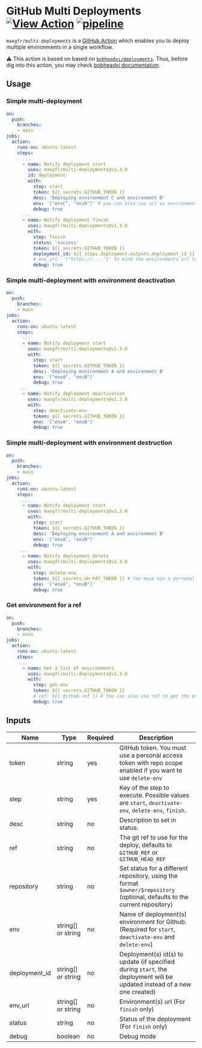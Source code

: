 # GitHub Multi Deployments [![View Action](https://img.shields.io/badge/view-github%20action-yellow.svg)](https://github.com/marketplace/actions/github-multi-deployments) [![pipeline](https://img.shields.io/github/workflow/status/maxgfr/multi-deployments/build-test)](https://github.com/maxgfr/multi-deployments/actions/workflows/build.yaml)

`maxgfr/multi-deployments` is a [GitHub Action](https://github.com/features/actions) which enables you to deploy multiple environments in a single workflow.

:warning: This action is based on based on [`bobheadxi/deployments`](https://github.com/marketplace/actions/github-deployments). Thus, before dig into this action, you may check [bobheadxi documentation](https://github.com/bobheadxi/deployments).

## Usage

### Simple multi-deployment

```yml
on:
  push:
    branches:
    - main
jobs:
  action:
    runs-on: ubuntu-latest
    steps:
      ...
      - name: Notify deployment start
        uses: maxgfr/multi-deployments@v1.3.0
        id: deployment
        with:
          step: start
          token: ${{ secrets.GITHUB_TOKEN }}
          desc: 'Deploying environment C and environment D'
          env: '["envC", "envD"]' # you can also use url as environment such as '["https://...."]'
          debug: true
      ...
      - name: Notify deployment finish
        uses: maxgfr/multi-deployments@v1.3.0
        with:
          step: finish
          status: 'success'
          token: ${{ secrets.GITHUB_TOKEN }}
          deployment_id: ${{ steps.deployment.outputs.deployment_id }}
          # env_url: '["https://...."]' to bind the environments url to the deployment ids
          debug: true
```

### Simple multi-deployment with environment deactivation

```yml
on:
  push:
    branches:
    - main
jobs:
  action:
    runs-on: ubuntu-latest
    steps:
      ...
      - name: Notify deployment start
        uses: maxgfr/multi-deployments@v1.3.0
        with:
          step: start
          token: ${{ secrets.GITHUB_TOKEN }}
          desc: 'Deploying environment A and environment B'
          env: '["envA", "envB"]'
          debug: true
     ...
      - name: Notify deployment deactivation
        uses: maxgfr/multi-deployments@v1.3.0
        with:
          step: deactivate-env
          token: ${{ secrets.GITHUB_TOKEN }}
          env: '["envA", "envB"]'
          debug: true
```

### Simple multi-deployment with environment destruction

```yml
on:
  push:
    branches:
    - main
jobs:
  action:
    runs-on: ubuntu-latest
    steps:
      ...
      - name: Notify deployment start
        uses: maxgfr/multi-deployments@v1.3.0
        with:
          step: start
          token: ${{ secrets.GITHUB_TOKEN }}
          desc: 'Deploying environment A and environment B'
          env: '["envA", "envB"]'
          debug: true
     ...
      - name: Notify deployment delete
        uses: maxgfr/multi-deployments@v1.3.0
        with:
          step: delete-env
          token: ${{ secrets.GH_PAT_TOKEN }} # You muse use a personal access token with repo scope enabled
          env: '["envA", "envB"]'
          debug: true
```

### Get environment for a ref

```yml
on:
  push:
    branches:
    - main
jobs:
  action:
    runs-on: ubuntu-latest
    steps:
     ...
      - name: Get a list of environments
        uses: maxgfr/multi-deployments@v1.3.0
        with:
          step: get-env
          token: ${{ secrets.GITHUB_TOKEN }}
          # ref: ${{ github.ref }} # You can also use ref to get the environment
          debug: true
```

## Inputs

**Name**|**Type**|**Required**|**Description**
-----|-----|-----|-----
token|string|yes|GitHub token. You must use a personal access token with repo scope enabled if you want to use `delete-env`
step|string|yes|Key of the step to execute. Possible values are `start`, `deactivate-env`, `delete-env`, `finish`.
desc|string|no|Description to set in status.
ref|string|no|The git ref to use for the deploy, defaults to `GITHUB_REF` or `GITHUB_HEAD_REF`
repository|string|no|Set status for a different repository, using the format `$owner/$repository` (optional, defaults to the current repository)
env|string[] or string|no|Name of deployment(s) environment for Github. (Required for `start`, `deactivate-env` and `delete-env`)
deployment_id|string[] or string|no|Deployment(s) id(s) to update (if specified during `start`, the deployment will be updated instead of a new one created)
env_url|string[] or string|no|Environment(s) url (For `finish` only)
status|string|no|Status of the deployment (For `finish` only)
debug|boolean|no|Debug mode
